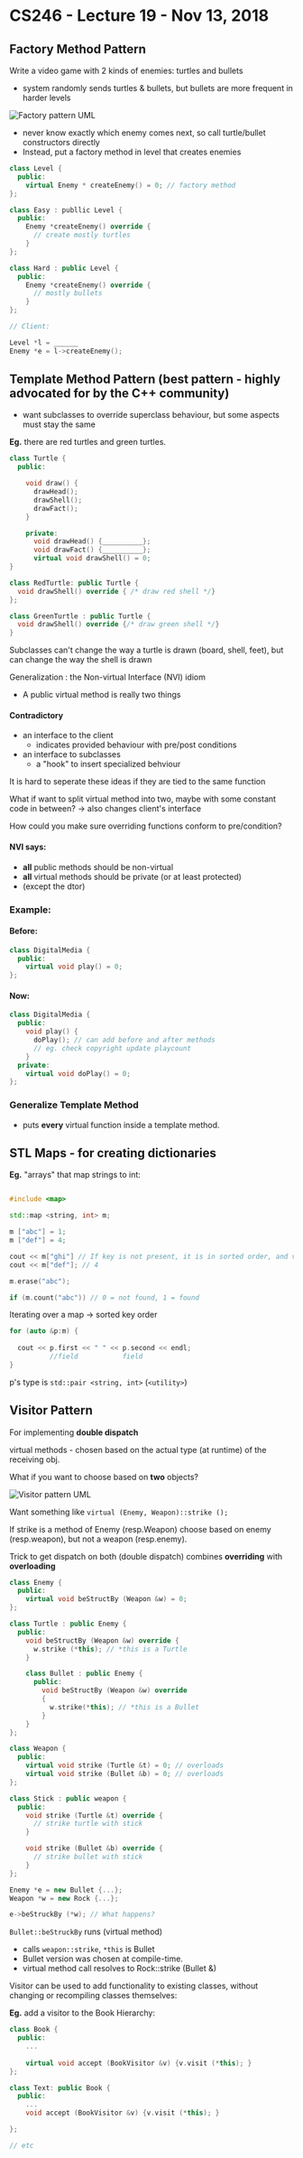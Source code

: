 # CS246 - Lecture 19 - Nov 13, 2018

## Factory Method Pattern 

Write a video game with 2 kinds of enemies: turtles and bullets 

- system randomly sends turtles & bullets, but bullets are more frequent in harder levels

![Factory pattern UML](Images/CS246_Lecture19_Nov_13_Factory_Method_Pattern.jpg "diagram showing factory pattern")

- never know exactly which enemy comes next, so call turtle/bullet constructors directly
- Instead, put a factory method in level that creates enemies

```C++
class Level {
  public:
    virtual Enemy * createEnemy() = 0; // factory method
};

class Easy : publlic Level {
  public:
    Enemy *createEnemy() override {
      // create mostly turtles
    }
};

class Hard : public Level {
  public:
    Enemy *createEnemy() override {
      // mostly bullets
    }
};

// Client:

Level *l = ______
Enemy *e = l->createEnemy();
```


## Template Method Pattern (best pattern - highly advocated for by the C++ community)

- want subclasses to override superclass behaviour, but some aspects must stay the same

**Eg.** there are red turtles and green turtles.

```C++
class Turtle {
  public:

    void draw() {
      drawHead();
      drawShell();
      drawFact();
    }

    private:
      void drawHead() {__________};
      void drawFact() {__________};
      virtual void drawShell() = 0;
}

class RedTurtle: public Turtle {
  void drawShell() override { /* draw red shell */}
};

class GreenTurtle : public Turtle {
  void drawShell() override {/* draw green shell */}
}
```

Subclasses can't change the way a turtle is drawn (board, shell, feet), but can change the way the shell is drawn 

Generalization : the Non-virtual Interface (NVI) idiom

- A public virtual method is really two things

#### Contradictory 
- an interface to the client
  - indicates provided behaviour with pre/post conditions
- an interface to subclasses
  - a "hook" to insert specialized behviour

It is hard to seperate these ideas if they are tied to the same function

What if want to split virtual method into two, maybe with some constant code in between? -> also changes client's interface

How could you make sure overriding functions conform to pre/condition?

#### NVI says:
- **all** public methods should be non-virtual
- **all** virtual methods should be private (or at least protected)
- (except the dtor)

### Example:

#### Before:

```C++
class DigitalMedia {
  public:
    virtual void play() = 0;
};
```
#### Now:

```C++
class DigitalMedia {
  public:
    void play() {
      doPlay(); // can add before and after methods
      // eg. check copyright update playcount
    }
  private:
    virtual void doPlay() = 0;
};
```

### Generalize Template Method
- puts **every** virtual function inside a template method.

## STL Maps - for creating dictionaries

**Eg.** "arrays" that map strings to int:

```C++

#include <map>

std::map <string, int> m;

m ["abc"] = 1;
m ["def"] = 4;

cout << m["ghi"] // If key is not present, it is in sorted order, and value is default constructed
cout << m["def"]; // 4

m.erase("abc");

if (m.count("abc")) // 0 = not found, 1 = found
```

Iterating over a map -> sorted key order

```C++ 
for (auto &p:m) {
          
  cout << p.first << " " << p.second << endl;
          //field           field
}
```

p's type is `std::pair <string, int>` (`<utility>`)

## Visitor Pattern

For implementing **double dispatch**

virtual methods - chosen based on the actual type (at runtime) of the receiving obj.

What if you want to choose based on **two** objects?

![Visitor pattern UML](Images/CS246_Lecture19_Nov_13_Visitor_Pattern.jpg "diagram showing Visitor pattern")

Want something like `virtual (Enemy, Weapon)::strike ();`

If strike is a method of Enemy (resp.Weapon) choose based on enemy (resp.weapon), but not a weapon (resp.enemy).

Trick to get dispatch on both (double dispatch) combines **overriding** with **overloading**


```C++
class Enemy {
  public: 
    virtual void beStructBy (Weapon &w) = 0;
};

class Turtle : public Enemy {
  public:
    void beStructBy (Weapon &w) override { 
      w.strike (*this); // *this is a Turtle 
    }

    class Bullet : public Enemy {
      public:
        void beStructBy (Weapon &w) override 
        {
          w.strike(*this); // *this is a Bullet
        }
    }
};

class Weapon {
  public:
    virtual void strike (Turtle &t) = 0; // overloads
    virtual void strike (Bullet &b) = 0; // overloads
};

class Stick : public weapon {
  public: 
    void strike (Turtle &t) override {
      // strike turtle with stick
    }

    void strike (Bullet &b) override {
      // strike bullet with stick
    }
};

Enemy *e = new Bullet {...};
Weapon *w = new Rock {...};

e->beStruckBy (*w); // What happens?
```

`Bullet::beStruckBy` runs (virtual method)

- calls `weapon::strike`, `*this` is Bullet
- Bullet version was chosen at compile-time.
- virtual method call resolves to Rock::strike (Bullet &)

Visitor can be used to add functionality to existing classes, without changing or recompiling classes themselves:

**Eg.** add a visitor to the Book Hierarchy:

```C++
class Book {
  public:
    ...
    
    virtual void accept (BookVisitor &v) {v.visit (*this); }
};

class Text: public Book {
  public: 
    ...
    void accept (BookVisitor &v) {v.visit (*this); }

};

// etc

```









